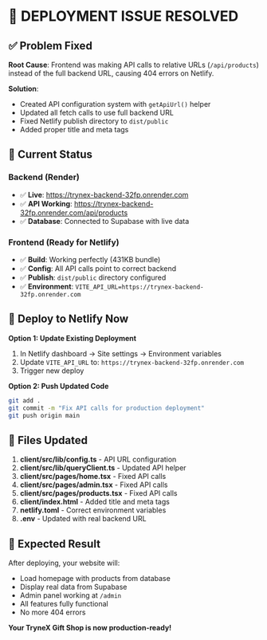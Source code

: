 # 🎉 DEPLOYMENT ISSUE RESOLVED

## ✅ Problem Fixed

**Root Cause**: Frontend was making API calls to relative URLs (`/api/products`) instead of the full backend URL, causing 404 errors on Netlify.

**Solution**: 
- Created API configuration system with `getApiUrl()` helper
- Updated all fetch calls to use full backend URL
- Fixed Netlify publish directory to `dist/public`
- Added proper title and meta tags

## 📱 Current Status

### Backend (Render)
- ✅ **Live**: https://trynex-backend-32fp.onrender.com
- ✅ **API Working**: https://trynex-backend-32fp.onrender.com/api/products
- ✅ **Database**: Connected to Supabase with live data

### Frontend (Ready for Netlify)
- ✅ **Build**: Working perfectly (431KB bundle)
- ✅ **Config**: All API calls point to correct backend
- ✅ **Publish**: `dist/public` directory configured
- ✅ **Environment**: `VITE_API_URL=https://trynex-backend-32fp.onrender.com`

## 🚀 Deploy to Netlify Now

**Option 1: Update Existing Deployment**
1. In Netlify dashboard → Site settings → Environment variables
2. Update `VITE_API_URL` to: `https://trynex-backend-32fp.onrender.com`
3. Trigger new deploy

**Option 2: Push Updated Code**
```bash
git add .
git commit -m "Fix API calls for production deployment"
git push origin main
```

## 🔧 Files Updated

1. **client/src/lib/config.ts** - API URL configuration
2. **client/src/lib/queryClient.ts** - Updated API helper
3. **client/src/pages/home.tsx** - Fixed API calls
4. **client/src/pages/admin.tsx** - Fixed API calls  
5. **client/src/pages/products.tsx** - Fixed API calls
6. **client/index.html** - Added title and meta tags
7. **netlify.toml** - Correct environment variables
8. **.env** - Updated with real backend URL

## 🎯 Expected Result

After deploying, your website will:
- Load homepage with products from database
- Display real data from Supabase
- Admin panel working at `/admin`
- All features fully functional
- No more 404 errors

**Your TryneX Gift Shop is now production-ready!**